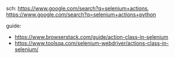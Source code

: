 sch: https://www.google.com/search?q=selenium+actions, https://www.google.com/search?q=selenium+actions+python

guide:
- https://www.browserstack.com/guide/action-class-in-selenium
- https://www.toolsqa.com/selenium-webdriver/actions-class-in-selenium/
